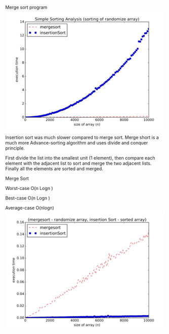 Merge sort program  
![](https://raw.githubusercontent.com/MichaelJames0913/images/master/mergesort_VS_InsertionSort1.jpg)

Insertion sort was much slower compared to merge sort. Merge short is a much more Advance-sorting algorithm and uses divide and conquer principle. 
    
First divide the list into the smallest unit (1 element), then compare each element with the adjacent list to sort and merge the two adjacent lists. Finally all the elements are sorted and merged.
  
Merge Sort
      				
Worst-case O(n Logn )   		                          
   
Best-case  O(n Logn )                                    
   
Average-case O(nlogn)                                         
![](https://raw.githubusercontent.com/MichaelJames0913/images/master/mergesort_VS_InsertionSort2.jpg)

  

